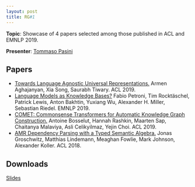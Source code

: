 ```yaml
---
layout: post
title: RG#1
---
```


**Topic**: Showcase of 4 papers selected among those published in ACL and EMNLP 2019.

**Presenter**:  [Tommaso Pasini](http://wwwusers.di.uniroma1.it)
   
## Papers
- [Towards Language Agnostic Universal Representations.](https://www.aclweb.org/anthology/P19-1395/) Armen Aghajanyan, Xia Song, Saurabh Tiwary. ACL 2019.
- [Language Models as Knowledge Bases?](https://arxiv.org/abs/1909.01066) Fabio Petroni, Tim Rocktäschel, Patrick Lewis, Anton Bakhtin, Yuxiang Wu, Alexander H. Miller, Sebastian Riedel. EMNLP 2019.
- [COMET: Commonsense Transformers for Automatic Knowledge Graph Construction.](https://www.aclweb.org/anthology/P19-1470/) Antoine Bosselut, Hannah Rashkin, Maarten Sap, Chaitanya Malaviya, Asli Celikyilmaz, Yejin Choi. ACL 2019.
- [AMR Dependency Parsing with a Typed Semantic Algebra.](https://www.aclweb.org/anthology/P18-1170/) Jonas Groschwitz, Matthias Lindemann, Meaghan Fowlie, Mark Johnson, Alexander Koller. ACL 2018.

## Downloads
[Slides](material/reading_group_1@19-20.pdf)